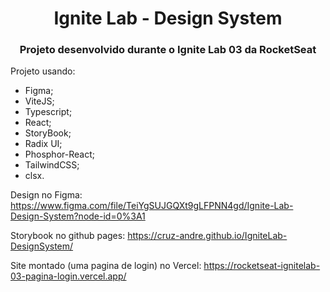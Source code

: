 <h1 align="center">Ignite Lab - Design System</h1>
<h3 align="center">Projeto desenvolvido durante o Ignite Lab 03 da RocketSeat</h3>

Projeto usando:
- Figma;
- ViteJS;
- Typescript;
- React;
- StoryBook;
- Radix UI;
- Phosphor-React;
- TailwindCSS;
- clsx.

Design no Figma: https://www.figma.com/file/TeiYgSUJGQXt9gLFPNN4gd/Ignite-Lab-Design-System?node-id=0%3A1

Storybook no github pages: https://cruz-andre.github.io/IgniteLab-DesignSystem/

Site montado (uma pagina de login) no Vercel: https://rocketseat-ignitelab-03-pagina-login.vercel.app/
